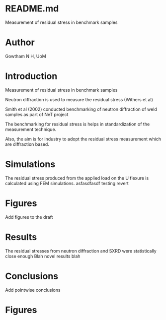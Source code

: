 # README.md

Measurement of residual stress in benchmark samples

# Author
Gowtham N H, UoM

# Introduction

Measurement of residual stress in benchmark samples

Neutron diffraction is used to measure the residual stress (Withers et al)

Smith et al (2002) conducted benchmarking of neutron diffraction of weld samples as part of NeT project

The benchmarking for residual stress is helps in standardization of 
the measurement technique.

Also, the aim is for industry to adopt the residual stress measurement 
which are diffraction based.

# Simulations
The residual stress produced from the applied load on the U flexure 
is calculated using FEM simulations.
asfasdfasdf
testing revert

# Figures
Add figures to the draft
# Results
The residual stresses from neutron diffraction and SXRD were statistically close
enough
Blah novel results blah
# Conclusions
Add pointwise conclusions
# Figures
